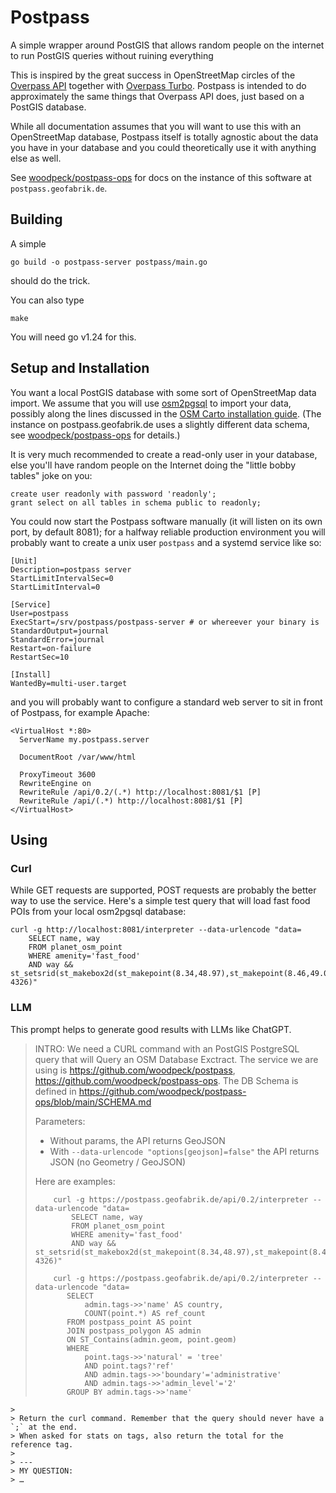 # Postpass

A simple wrapper around PostGIS that allows random people on the
internet to run PostGIS queries without ruining everything

This is inspired by the great success in OpenStreetMap circles of the 
[Overpass API](https://github.com/drolbr/Overpass-API) together with 
[Overpass Turbo](https://github.com/tyrasd/overpass-turbo). 
Postpass is intended to do approximately the same things that Overpass API
does, just based on a PostGIS database.

While all documentation assumes that you will want to use this with 
an OpenStreetMap database, Postpass itself is totally agnostic about 
the data you have in your database and you could theoretically use it
with anything else as well.

See [woodpeck/postpass-ops](https://github.com/woodpeck/postpass-ops) for 
docs on the instance of this software at `postpass.geofabrik.de`.

## Building

A simple

    go build -o postpass-server postpass/main.go

should do the trick.

You can also type

    make

You will need go v1.24 for this. 

## Setup and Installation

You want a local PostGIS database with some sort of OpenStreetMap 
data import. We assume that you will use 
[osm2pgsql](https://github.com/osm2pgsql-dev/osm2pgsql) to import your
data, possibly along the lines discussed in the [OSM Carto installation guide](https://github.com/gravitystorm/openstreetmap-carto/blob/master/INSTALL.md). (The instance on postpass.geofabrik.de uses a slightly different data schema, see [woodpeck/postpass-ops](https://github.com/woodpeck/postpass-ops) for details.)

It is very much recommended to create a read-only user in your database,
else you'll have random people on the Internet doing the "little bobby tables"
joke on you:

    create user readonly with password 'readonly';
    grant select on all tables in schema public to readonly;

You could now start the Postpass software manually (it will listen on
its own port, by default 8081); for a halfway reliable production environment
you will probably want to create a unix user `postpass` and a systemd service like so:

    [Unit]
    Description=postpass server
    StartLimitIntervalSec=0
    StartLimitInterval=0

    [Service]
    User=postpass
    ExecStart=/srv/postpass/postpass-server # or whereever your binary is
    StandardOutput=journal
    StandardError=journal
    Restart=on-failure
    RestartSec=10

    [Install]
    WantedBy=multi-user.target

and you will probably want to configure a standard web server to sit
in front of Postpass, for example Apache:

    <VirtualHost *:80>
      ServerName my.postpass.server

      DocumentRoot /var/www/html

      ProxyTimeout 3600
      RewriteEngine on
      RewriteRule /api/0.2/(.*) http://localhost:8081/$1 [P]
      RewriteRule /api/(.*) http://localhost:8081/$1 [P]
    </VirtualHost>

## Using

### Curl

While GET requests are supported, POST requests are probably the better way 
to use the service. Here's a simple test query that will load fast food POIs
from your local osm2pgsql database:

    curl -g http://localhost:8081/interpreter --data-urlencode "data=
        SELECT name, way 
        FROM planet_osm_point
        WHERE amenity='fast_food' 
        AND way && st_setsrid(st_makebox2d(st_makepoint(8.34,48.97),st_makepoint(8.46,49.03)), 4326)"

### LLM

This prompt helps to generate good results with LLMs like ChatGPT.

> INTRO:
> We need a CURL command with an PostGIS PostgreSQL query that will Query an OSM Database Exctract.
> The service we are using is https://github.com/woodpeck/postpass, https://github.com/woodpeck/postpass-ops.
> The DB Schema is defined in https://github.com/woodpeck/postpass-ops/blob/main/SCHEMA.md
> 
> Parameters:
> - Without params, the API returns GeoJSON
> - With `--data-urlencode "options[geojson]=false"` the API returns JSON (no Geometry / GeoJSON)
> 
> Here are examples:
> ```
>     curl -g https://postpass.geofabrik.de/api/0.2/interpreter --data-urlencode "data=
>         SELECT name, way 
>         FROM planet_osm_point
>         WHERE amenity='fast_food' 
>         AND way && st_setsrid(st_makebox2d(st_makepoint(8.34,48.97),st_makepoint(8.46,49.03)), 4326)"
> ```
> 
> ```
>     curl -g https://postpass.geofabrik.de/api/0.2/interpreter --data-urlencode "data=
>        SELECT
>            admin.tags->>'name' AS country,
>            COUNT(point.*) AS ref_count
>        FROM postpass_point AS point
>        JOIN postpass_polygon AS admin
>        ON ST_Contains(admin.geom, point.geom)
>        WHERE
>            point.tags->>'natural' = 'tree'
>            AND point.tags?'ref'
>            AND admin.tags->>'boundary'='administrative'
>            AND admin.tags->>'admin_level'='2'
>        GROUP BY admin.tags->>'name'
```
> 
> Return the curl command. Remember that the query should never have a `;` at the end.
> When asked for stats on tags, also return the total for the reference tag.
>
> ---
> MY QUESTION:
> …
